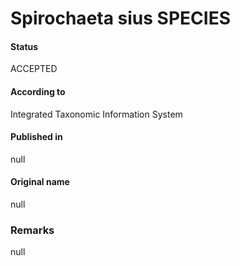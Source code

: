 Spirochaeta sius SPECIES
=======

#### Status
ACCEPTED

#### According to
Integrated Taxonomic Information System

#### Published in
null

#### Original name
null

### Remarks
null